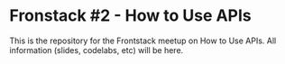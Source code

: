 # Fronstack #2 - How to Use APIs

This is the repository for the Frontstack meetup on How to Use APIs. All information (slides, codelabs, etc) will be here.

